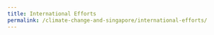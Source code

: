 ```yaml
---
title: International Efforts
permalink: /climate-change-and-singapore/international-efforts/
---
```

